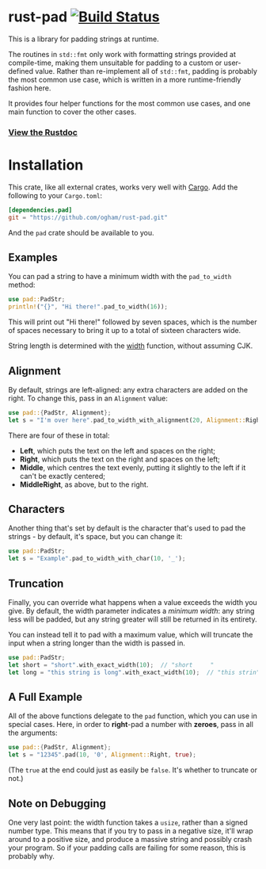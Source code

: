 # rust-pad [![Build Status](https://travis-ci.org/ogham/rust-pad.svg?branch=master)](https://travis-ci.org/ogham/rust-pad)

This is a library for padding strings at runtime.

The routines in `std::fmt` only work with formatting strings provided at
compile-time, making them unsuitable for padding to a custom or
user-defined value. Rather than re-implement all of `std::fmt`, padding is
probably the most common use case, which is written in a more
runtime-friendly fashion here.

It provides four helper functions for the most common use cases, and one
main function to cover the other cases.

### [View the Rustdoc](http://ogham.rustdocs.org/pad/)

# Installation

This crate, like all external crates, works very well with
[Cargo](http://crates.io/). Add the following to your `Cargo.toml`:

```toml
[dependencies.pad]
git = "https://github.com/ogham/rust-pad.git"
```

And the `pad` crate should be available to you.

Examples
--------

You can pad a string to have a minimum width with the `pad_to_width`
method:

```rust
use pad::PadStr;
println!("{}", "Hi there!".pad_to_width(16));
```

This will print out "Hi there!" followed by seven spaces, which is the
number of spaces necessary to bring it up to a total of sixteen characters
wide.

String length is determined with the
[width](http://doc.rust-lang.org/nightly/std/str/trait.StrExt.html#tymethod.width)
function, without assuming CJK.


Alignment
---------

By default, strings are left-aligned: any extra characters are added on
the right. To change this, pass in an `Alignment` value:

```rust
use pad::{PadStr, Alignment};
let s = "I'm over here".pad_to_width_with_alignment(20, Alignment::Right);
```

There are four of these in total:

- **Left**, which puts the text on the left and spaces on the right;
- **Right**, which puts the text on the right and spaces on the left;
- **Middle**, which centres the text evenly, putting it slightly to the left if it can't be exactly centered;
- **MiddleRight**, as above, but to the right.


Characters
----------

Another thing that's set by default is the character that's used to pad
the strings - by default, it's space, but you can change it:

```rust
use pad::PadStr;
let s = "Example".pad_to_width_with_char(10, '_');
```


Truncation
----------

Finally, you can override what happens when a value exceeds the width you
give. By default, the width parameter indicates a *minimum width*: any
string less will be padded, but any string greater will still be returned
in its entirety.

You can instead tell it to pad with a maximum value, which will truncate
the input when a string longer than the width is passed in.

```rust
use pad::PadStr;
let short = "short".with_exact_width(10);  // "short     "
let long = "this string is long".with_exact_width(10);  // "this strin"
```


A Full Example
--------------

All of the above functions delegate to the `pad` function, which you can
use in special cases. Here, in order to **right**-pad a number with
**zeroes**, pass in all the arguments:

```rust
use pad::{PadStr, Alignment};
let s = "12345".pad(10, '0', Alignment::Right, true);
```

(The `true` at the end could just as easily be `false`. It's whether to
truncate or not.)


Note on Debugging
-----------------

One very last point: the width function takes a `usize`, rather than a
signed number type. This means that if you try to pass in a negative size,
it'll wrap around to a positive size, and produce a massive string and
possibly crash your program. So if your padding calls are failing for some
reason, this is probably why.
